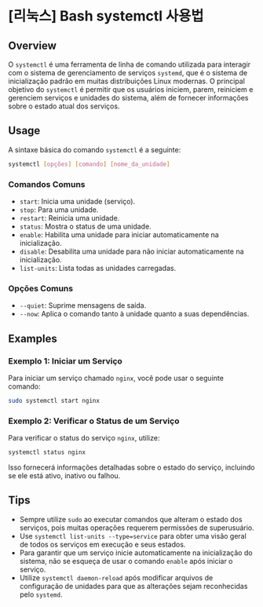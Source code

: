 # [리눅스] Bash systemctl 사용법

## Overview
O `systemctl` é uma ferramenta de linha de comando utilizada para interagir com o sistema de gerenciamento de serviços `systemd`, que é o sistema de inicialização padrão em muitas distribuições Linux modernas. O principal objetivo do `systemctl` é permitir que os usuários iniciem, parem, reiniciem e gerenciem serviços e unidades do sistema, além de fornecer informações sobre o estado atual dos serviços.

## Usage
A sintaxe básica do comando `systemctl` é a seguinte:

```bash
systemctl [opções] [comando] [nome_da_unidade]
```

### Comandos Comuns
- `start`: Inicia uma unidade (serviço).
- `stop`: Para uma unidade.
- `restart`: Reinicia uma unidade.
- `status`: Mostra o status de uma unidade.
- `enable`: Habilita uma unidade para iniciar automaticamente na inicialização.
- `disable`: Desabilita uma unidade para não iniciar automaticamente na inicialização.
- `list-units`: Lista todas as unidades carregadas.

### Opções Comuns
- `--quiet`: Suprime mensagens de saída.
- `--now`: Aplica o comando tanto à unidade quanto a suas dependências.

## Examples
### Exemplo 1: Iniciar um Serviço
Para iniciar um serviço chamado `nginx`, você pode usar o seguinte comando:

```bash
sudo systemctl start nginx
```

### Exemplo 2: Verificar o Status de um Serviço
Para verificar o status do serviço `nginx`, utilize:

```bash
systemctl status nginx
```

Isso fornecerá informações detalhadas sobre o estado do serviço, incluindo se ele está ativo, inativo ou falhou.

## Tips
- Sempre utilize `sudo` ao executar comandos que alteram o estado dos serviços, pois muitas operações requerem permissões de superusuário.
- Use `systemctl list-units --type=service` para obter uma visão geral de todos os serviços em execução e seus estados.
- Para garantir que um serviço inicie automaticamente na inicialização do sistema, não se esqueça de usar o comando `enable` após iniciar o serviço.
- Utilize `systemctl daemon-reload` após modificar arquivos de configuração de unidades para que as alterações sejam reconhecidas pelo `systemd`.